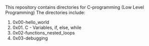 This repository contains directories for C-programming (Low Level Programming)
The directories include:
1. 0x00-hello_world
2. 0x01. C - Variables, if, else, while
3. 0x02-functions_nested_loops
4. 0x03-debugging
